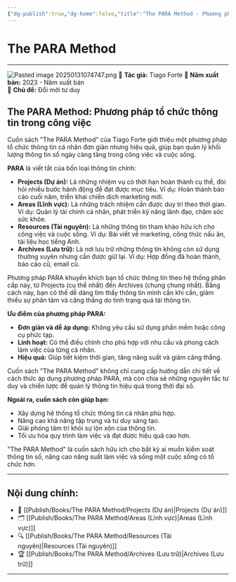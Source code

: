 ```yaml
---
{"dg-publish":true,"dg-home":false,"title":"The PARA Method - Phương pháp tổ chức thông tin trong công việc","date":"2025-01-31","tags":["book","books/the-para-method"],"dg-path":"Books/The PARA Method/The PARA Method.md","permalink":"/books/the-para-method/the-para-method/","dgPassFrontmatter":true,"noteIcon":"","updated":"2025-01-31T07:49:33.929+07:00"}
---
```



# The PARA Method
---
![Pasted image 20250131074747.png](/img/user/src/Pasted%20image%2020250131074747.png)
📖 **Tác giả:** Tiago Forte
📆 **Năm xuất bản:** 2023 - Năm xuất bản  
📌 **Chủ đề:** Đổi mới tư duy

## The PARA Method: Phương pháp tổ chức thông tin trong công việc

Cuốn sách "The PARA Method" của Tiago Forte giới thiệu một phương pháp tổ chức thông tin cá nhân đơn giản nhưng hiệu quả, giúp bạn quản lý khối lượng thông tin số ngày càng tăng trong công việc và cuộc sống.

**PARA** là viết tắt của bốn loại thông tin chính:

- **Projects (Dự án):** Là những nhiệm vụ có thời hạn hoàn thành cụ thể, đòi hỏi nhiều bước hành động để đạt được mục tiêu. Ví dụ: Hoàn thành báo cáo cuối năm, triển khai chiến dịch marketing mới.
- **Areas (Lĩnh vực):** Là những trách nhiệm cần được duy trì theo thời gian. Ví dụ: Quản lý tài chính cá nhân, phát triển kỹ năng lãnh đạo, chăm sóc sức khỏe.
- **Resources (Tài nguyên):** Là những thông tin tham khảo hữu ích cho công việc và cuộc sống. Ví dụ: Bài viết về marketing, công thức nấu ăn, tài liệu học tiếng Anh.
- **Archives (Lưu trữ):** Là nơi lưu trữ những thông tin không còn sử dụng thường xuyên nhưng cần được giữ lại. Ví dụ: Hợp đồng đã hoàn thành, báo cáo cũ, email cũ.

Phương pháp PARA khuyến khích bạn tổ chức thông tin theo hệ thống phân cấp này, từ Projects (cụ thể nhất) đến Archives (chung chung nhất). Bằng cách này, bạn có thể dễ dàng tìm thấy thông tin mình cần khi cần, giảm thiểu sự phân tâm và căng thẳng do tình trạng quá tải thông tin.

**Ưu điểm của phương pháp PARA:**

- **Đơn giản và dễ áp dụng:** Không yêu cầu sử dụng phần mềm hoặc công cụ phức tạp.
- **Linh hoạt:** Có thể điều chỉnh cho phù hợp với nhu cầu và phong cách làm việc của từng cá nhân.
- **Hiệu quả:** Giúp tiết kiệm thời gian, tăng năng suất và giảm căng thẳng.

Cuốn sách "The PARA Method" không chỉ cung cấp hướng dẫn chi tiết về cách thức áp dụng phương pháp PARA, mà còn chia sẻ những nguyên tắc tư duy và chiến lược để quản lý thông tin hiệu quả trong thời đại số.

**Ngoài ra, cuốn sách còn giúp bạn:**

- Xây dựng hệ thống tổ chức thông tin cá nhân phù hợp.
- Nâng cao khả năng tập trung và tư duy sáng tạo.
- Giải phóng tâm trí khỏi sự lộn xộn của thông tin.
- Tối ưu hóa quy trình làm việc và đạt được hiệu quả cao hơn.

"The PARA Method" là cuốn sách hữu ích cho bất kỳ ai muốn kiểm soát thông tin số, nâng cao năng suất làm việc và sống một cuộc sống có tổ chức hơn.


---
## Nội dung chính:
- 📂 [[Publish/Books/The PARA Method/Projects (Dự án)\|Projects (Dự án)]]
- 🗂️ [[Publish/Books/The PARA Method/Areas (Lĩnh vực)\|Areas (Lĩnh vực)]]
- 🔍 [[Publish/Books/The PARA Method/Resources (Tài nguyên)\|Resources (Tài nguyên)]]
- 🏆 [[Publish/Books/The PARA Method/Archives (Lưu trữ)\|Archives (Lưu trữ)]]
---

